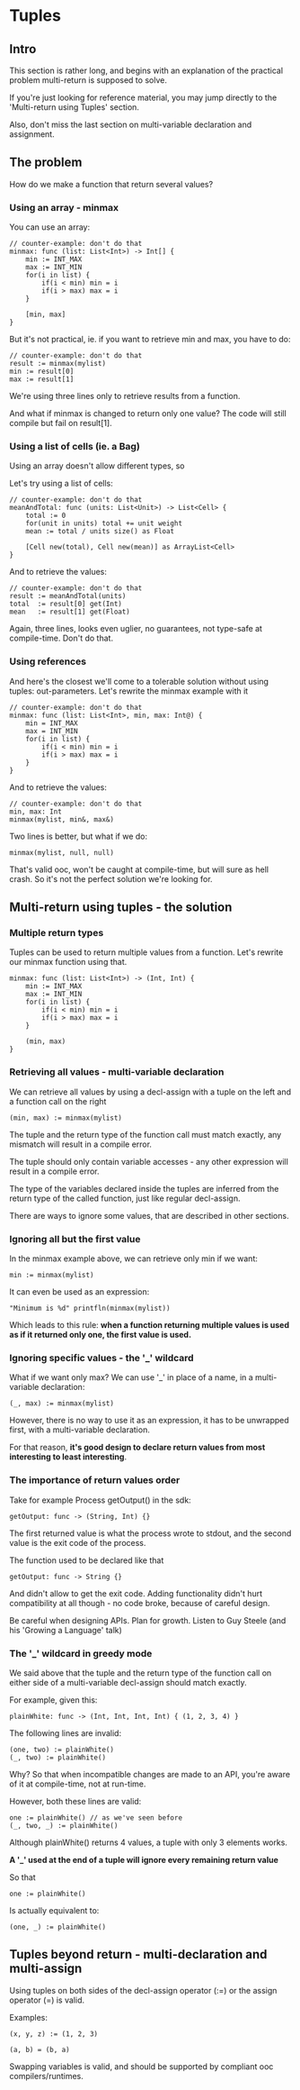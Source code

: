 Tuples
======

Intro
-----

This section is rather long, and begins with an explanation of the practical
problem multi-return is supposed to solve.

If you're just looking for reference material, you may jump directly
to the 'Multi-return using Tuples' section.

Also, don't miss the last section on multi-variable declaration and assignment.


The problem
-----------

How do we make a function that return several values?

### Using an array - minmax ###

You can use an array:

    // counter-example: don't do that
    minmax: func (list: List<Int>) -> Int[] {
        min := INT_MAX
        max := INT_MIN
        for(i in list) {
            if(i < min) min = i
            if(i > max) max = i
        }

        [min, max]
    }

But it's not practical, ie. if you want to retrieve min and max, you have to do:

    // counter-example: don't do that
    result := minmax(mylist)
    min := result[0]
    max := result[1]

We're using three lines only to retrieve results from a function.

And what if minmax is changed to return only one value? The code will still
compile but fail on result[1].

### Using a list of cells (ie. a Bag) ###

Using an array doesn't allow different types, so

Let's try using a list of cells:

    // counter-example: don't do that
    meanAndTotal: func (units: List<Unit>) -> List<Cell> {
        total := 0
        for(unit in units) total += unit weight
        mean := total / units size() as Float

        [Cell new(total), Cell new(mean)] as ArrayList<Cell>
    }

And to retrieve the values:

    // counter-example: don't do that
    result := meanAndTotal(units)
    total  := result[0] get(Int)
    mean   := result[1] get(Float)

Again, three lines, looks even uglier, no guarantees, not type-safe at
compile-time. Don't do that.

### Using references ###

And here's the closest we'll come to a tolerable solution without using
tuples: out-parameters. Let's rewrite the minmax example with it

    // counter-example: don't do that
    minmax: func (list: List<Int>, min, max: Int@) {
        min = INT_MAX
        max = INT_MIN
        for(i in list) {
            if(i < min) min = i
            if(i > max) max = i
        }
    }

And to retrieve the values:

    // counter-example: don't do that
    min, max: Int
    minmax(mylist, min&, max&)

Two lines is better, but what if we do:

    minmax(mylist, null, null)

That's valid ooc, won't be caught at compile-time, but will sure as hell crash.
So it's not the perfect solution we're looking for.

Multi-return using tuples - the solution
----------------------------------------

### Multiple return types ###

Tuples can be used to return multiple values from a function. Let's
rewrite our minmax function using that.

    minmax: func (list: List<Int>) -> (Int, Int) {
        min := INT_MAX
        max := INT_MIN
        for(i in list) {
            if(i < min) min = i
            if(i > max) max = i
        }

        (min, max)
    }


### Retrieving all values - multi-variable declaration ###

We can retrieve all values by using a decl-assign with a tuple
on the left and a function call on the right

    (min, max) := minmax(mylist)

The tuple and the return type of the function call must match exactly,
any mismatch will result in a compile error.

The tuple should only contain variable accesses - any other expression
will result in a compile error.

The type of the variables declared inside the tuples are inferred
from the return type of the called function, just like regular decl-assign.

There are ways to ignore some values, that are described in other sections.


### Ignoring all but the first value ###

In the minmax example above, we can retrieve only min if we want:

    min := minmax(mylist)

It can even be used as an expression:

    "Minimum is %d" printfln(minmax(mylist))

Which leads to this rule: **when a function returning multiple values
is used as if it returned only one, the first value is used.**


### Ignoring specific values - the '_' wildcard ###

What if we want only max? We can use '_' in place of a name, in a
multi-variable declaration:

    (_, max) := minmax(mylist)

However, there is no way to use it as an expression, it has to be
unwrapped first, with a multi-variable declaration.

For that reason, **it's good design to declare return values from most
interesting to least interesting**.

### The importance of return values order ###

Take for example Process getOutput() in the sdk:

    getOutput: func -> (String, Int) {}

The first returned value is what the process wrote to stdout, and
the second value is the exit code of the process.

The function used to be declared like that

    getOutput: func -> String {}

And didn't allow to get the exit code. Adding functionality didn't
hurt compatibility at all though - no code broke, because of careful
design.

Be careful when designing APIs. Plan for growth. Listen to Guy Steele
(and his 'Growing a Language' talk)

### The '_' wildcard in greedy mode ###

We said above that the tuple and the return type of the function call
on either side of a multi-variable decl-assign should match exactly.

For example, given this:

    plainWhite: func -> (Int, Int, Int, Int) { (1, 2, 3, 4) }

The following lines are invalid:

    (one, two) := plainWhite()
    (_, two) := plainWhite()

Why? So that when incompatible changes are made to an API, you're
aware of it at compile-time, not at run-time.

However, both these lines are valid:

    one := plainWhite() // as we've seen before
    (_, two, _) := plainWhite()

Although plainWhite() returns 4 values, a tuple with only 3 elements
works.

**A '_' used at the end of a tuple will ignore every remaining return value**

So that

    one := plainWhite()

Is actually equivalent to:

    (one, _) := plainWhite()


Tuples beyond return - multi-declaration and multi-assign
---------------------------------------------------------

Using tuples on both sides of the decl-assign operator (:=) or
the assign operator (=) is valid.

Examples:

    (x, y, z) := (1, 2, 3)

    (a, b) = (b, a)

Swapping variables is valid, and should be supported by compliant
ooc compilers/runtimes.


















